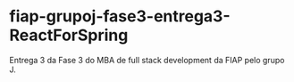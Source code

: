 # fiap-grupoj-fase3-entrega3-ReactForSpring
Entrega 3 da Fase 3 do MBA de full stack development da FIAP pelo grupo J.

  ##
